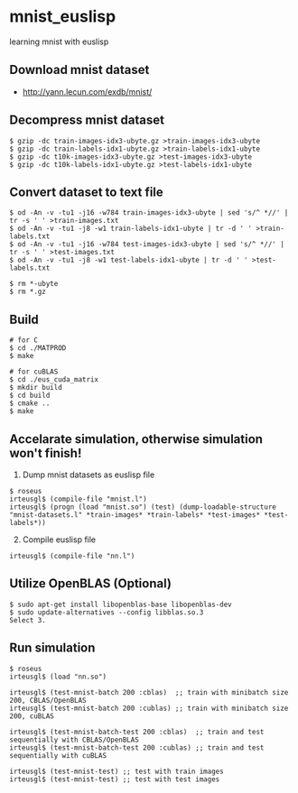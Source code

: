 # mnist_euslisp
learning mnist with euslisp

## Download mnist dataset
- http://yann.lecun.com/exdb/mnist/

## Decompress mnist dataset
```
$ gzip -dc train-images-idx3-ubyte.gz >train-images-idx3-ubyte
$ gzip -dc train-labels-idx1-ubyte.gz >train-labels-idx1-ubyte
$ gzip -dc t10k-images-idx3-ubyte.gz >test-images-idx3-ubyte
$ gzip -dc t10k-labels-idx1-ubyte.gz >test-labels-idx1-ubyte
```

## Convert dataset to text file
```
$ od -An -v -tu1 -j16 -w784 train-images-idx3-ubyte | sed 's/^ *//' | tr -s ' ' >train-images.txt
$ od -An -v -tu1 -j8 -w1 train-labels-idx1-ubyte | tr -d ' ' >train-labels.txt
$ od -An -v -tu1 -j16 -w784 test-images-idx3-ubyte | sed 's/^ *//' | tr -s ' ' >test-images.txt
$ od -An -v -tu1 -j8 -w1 test-labels-idx1-ubyte | tr -d ' ' >test-labels.txt

$ rm *-ubyte
$ rm *.gz
```

## Build
```
# for C
$ cd ./MATPROD
$ make

# for cuBLAS
$ cd ./eus_cuda_matrix
$ mkdir build
$ cd build
$ cmake ..
$ make
```

## Accelarate simulation, otherwise simulation won't finish!
1. Dump mnist datasets as euslisp file
```
$ roseus
irteusgl$ (compile-file "mnist.l")
irteusgl$ (progn (load "mnist.so") (test) (dump-loadable-structure "mnist-datasets.l" *train-images* *train-labels* *test-images* *test-labels*))
```

2. Compile euslisp file
```
irteusgl$ (compile-file "nn.l")
```

## Utilize OpenBLAS (Optional)
```
$ sudo apt-get install libopenblas-base libopenblas-dev
$ sudo update-alternatives --config libblas.so.3
Select 3.
```

## Run simulation
```
$ roseus
irteusgl$ (load "nn.so")

irteusgl$ (test-mnist-batch 200 :cblas)  ;; train with minibatch size 200, CBLAS/OpenBLAS
irteusgl$ (test-mnist-batch 200 :cublas) ;; train with minibatch size 200, cuBLAS

irteusgl$ (test-mnist-batch-test 200 :cblas)  ;; train and test sequentially with CBLAS/OpenBLAS
irteusgl$ (test-mnist-batch-test 200 :cublas) ;; train and test sequentially with cuBLAS

irteusgl$ (test-mnist-test) ;; test with train images
irteusgl$ (test-mnist-test) ;; test with test images
```
